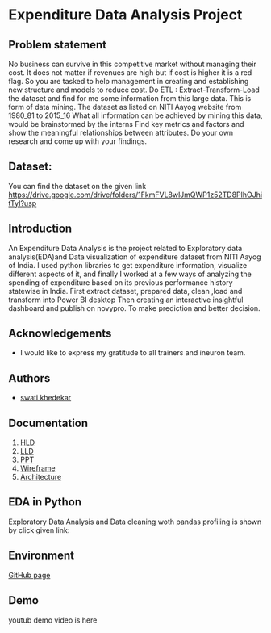 
# Expenditure Data Analysis Project
## Problem statement 
No business can survive in this competitive market without 
managing their cost. It does not matter if revenues are high but if 
cost is higher it is a red flag. So you are tasked to help 
management in creating and establishing new structure and 
models to reduce cost.
Do ETL : Extract-Transform-Load the dataset and find for me 
some information from this large data. This is form of data mining.
The dataset as listed on NITI Aayog website from 1980_81 to 2015_16
What all information can be achieved by mining this data, would be
brainstormed by the interns
Find key metrics and factors and show the meaningful relationships between attributes. 
Do your own research and come up with your findings.

## Dataset:
You can find the dataset on the given link
https://drive.google.com/drive/folders/1FkmFVL8wlJmQWP1z52TD8PlhOJhitTyI?usp

## Introduction 
An Expenditure Data Analysis is the project related to Exploratory data analysis(EDA)and Data visualization of expenditure dataset from NITI Aayog of India. I used python libraries to get expenditure information, visualize different aspects of it, and finally I worked at a few ways of analyzing the spending of expenditure based on its previous performance history statewise in India.
First extract dataset, prepared data, clean ,load and transform into Power BI desktop Then creating an interactive insightful dashboard and publish on novypro. To make prediction and better decision.

## Acknowledgements

 - I would like to express my gratitude to all trainers and ineuron team.


## Authors

- [swati khedekar](https://github.com/amit-jr/Expenditure-Data-Analysis-Project/tree/main/3.Analysis%20file)


## Documentation

1. [HLD](https://github.com/amit-jr/Expenditure-Data-Analysis-Project/blob/main/5.Documents/expenditure_HLD.pdf)
2. [LLD](https://github.com/amit-jr/Expenditure-Data-Analysis-Project/blob/main/5.Documents/expenditure_LLD.pdf)
3. [PPT](https://github.com/amit-jr/Expenditure-Data-Analysis-Project/blob/main/5.Documents/Expenditure%20Data%20Analysis%20ppt.pptx)
4. [Wireframe](https://github.com/amit-jr/Expenditure-Data-Analysis-Project/blob/main/5.Documents/Wireframe%20documentation.pdf)
5. [Architecture](https://github.com/amit-jr/Expenditure-Data-Analysis-Project/blob/main/5.Documents/Expenditure%20Architecture%20design.pdf)



## EDA in Python 

Exploratory Data Analysis and Data cleaning woth pandas profiling is shown by click given link:





## Environment 

[GitHub page](https://github.com/amit-jr/Expenditure-Data-Analysis-Project.)


## Demo

youtub demo video is here




